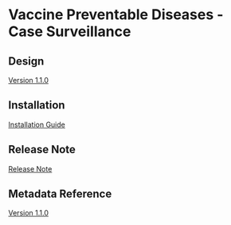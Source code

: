 # Vaccine Preventable Diseases - Case Surveillance

## Design

[Version 1.1.0](#vpd-cs-design)

## Installation

[Installation Guide](#vpd-cs-installation)

## Release Note

[Release Note](#vpd-cs-release-note)

## Metadata Reference

[Version 1.1.0](https://packages.dhis2.org/en/VPD_CS/1.1.0/DHIS2.37/VPD_CS_COMPLETE_1.1.0_DHIS2.37.xlsx)

